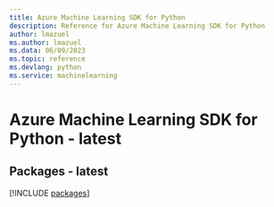 ```yaml
---
title: Azure Machine Learning SDK for Python
description: Reference for Azure Machine Learning SDK for Python
author: lmazuel
ms.author: lmazuel
ms.data: 06/09/2023
ms.topic: reference
ms.devlang: python
ms.service: machinelearning
---
```

# Azure Machine Learning SDK for Python - latest
## Packages - latest
[!INCLUDE [packages](machine-learning-index.md)]